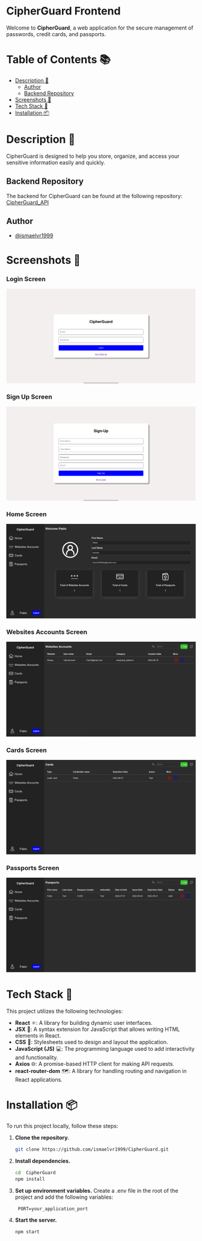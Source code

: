 # CipherGuard Frontend

Welcome to **CipherGuard**, a web application for the secure management of passwords, credit cards, and passports. 

# Table of Contents 📚
- [Description 📝](#Description-)
  - [Author](#Author)
  - [Backend Repository](#Backend-Repository)
- [Screenshots 📸](#Screenshots-)
- [Tech Stack 🔧](#Tech-Stack-)
- [Installation 📦](#Installation-)

# Description 📝
CipherGuard is designed to help you store, organize, and access your sensitive information easily and quickly.

## Backend Repository
The backend for CipherGuard can be found at the following repository:
[CipherGuard_API](https://github.com/ismaelvr1999/CipherGuard_API)

## Author
- [@ismaelvr1999](https://www.github.com/ismaelvr1999)

# Screenshots 📸

### Login Screen
![Login Screen](./screenshots/login.png)

### Sign Up Screen
![Login Screen](./screenshots/sign-up.png)

### Home Screen
![Home Screen](./screenshots/home.png)

### Websites Accounts Screen
![Add Password Screen](./screenshots/websites-accounts.png)

### Cards Screen
![Add Password Screen](./screenshots/cards.png)

### Passports Screen
![Add Password Screen](./screenshots/passports.png)

# Tech Stack 🔧

This project utilizes the following technologies:
- **React** ⚛️: A library for building dynamic user interfaces.
- **JSX** 📝: A syntax extension for JavaScript that allows writing HTML elements in React.
- **CSS** 🎨: Stylesheets used to design and layout the application.
- **JavaScript (JS)** 💻: The programming language used to add interactivity and functionality.
- **Axios** 🌐: A promise-based HTTP client for making API requests.
- **react-router-dom** 🗺️: A library for handling routing and navigation in React applications.

# Installation 📦

To run this project locally, follow these steps:

1. **Clone the repository.**
   ```bash
   git clone https://github.com/ismaelvr1999/CipherGuard.git

2. **Install dependencies.**
   ```bash
   cd  CipherGuard
   npm install

3. **Set up environment variables.**
Create a .env file in the root of the project and add the following variables:
   ```env
    PORT=your_application_port
4. **Start the server.**
    ```bash
    npm start
